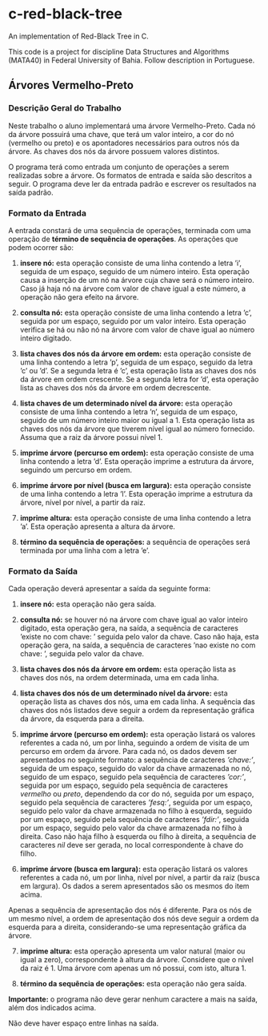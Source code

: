 # c-red-black-tree
An implementation of Red-Black Tree in C.

This code is a project for discipline Data Structures and Algorithms (MATA40) in Federal University of Bahia. Follow description in Portuguese.

## Árvores Vermelho-Preto

### Descrição Geral do Trabalho

Neste trabalho o aluno implementará uma árvore Vermelho-Preto. Cada nó da árvore possuirá uma chave, que terá um valor inteiro, a cor do nó (vermelho ou preto) e os apontadores necessários para outros nós da árvore. As chaves dos nós da árvore possuem valores distintos.

O programa terá como entrada um conjunto de operações a serem realizadas sobre a árvore. Os formatos de entrada e saída são descritos a seguir. O programa deve ler da entrada padrão e escrever os resultados na saída padrão.

### Formato da Entrada

A entrada constará de uma sequência de operações, terminada com uma operação de **término de sequência de operações**. As operações que podem ocorrer são:

1. **insere nó:** esta operação consiste de uma linha contendo a letra ’i’, seguida de um espaço, seguido de um número inteiro. Esta operação causa a inserção de um nó na árvore cuja chave será o número inteiro. Caso já haja nó na árvore com valor de chave igual a este número, a operação não gera efeito na árvore.

2. **consulta nó:** esta operação consiste de uma linha contendo a letra ’c’, seguida por um espaço, seguido por um valor inteiro. Esta operação verifica se há ou não nó na árvore com valor de chave igual ao número inteiro digitado.

3. **lista chaves dos nós da árvore em ordem:** esta operação consiste de uma linha contendo a letra ’p’, seguida de um espaço, seguido da letra ’c’ ou ’d’. Se a segunda letra é ’c’, esta operação lista as chaves dos nós da árvore em ordem crescente. Se a segunda letra for ’d’, esta operação lista as chaves dos nós da árvore em ordem decrescente.

4. **lista chaves de um determinado nível da árvore:** esta operação consiste de uma linha contendo a letra ’n’, seguida de um espaço, seguido de um número inteiro maior ou igual a 1. Esta operação lista as chaves dos nós da árvore que tiverem nível igual ao número fornecido. Assuma que a raiz da árvore possui nível 1.

5. **imprime árvore (percurso em ordem):** esta operação consiste de uma linha contendo a letra ’d’. Esta operação imprime a estrutura da árvore, seguindo um percurso em ordem.

6. **imprime árvore por nível (busca em largura):** esta operação consiste de uma linha contendo a letra ’l’. Esta operação imprime a estrutura da árvore, nível por nível, a partir da raiz.

7. **imprime altura:** esta operação consiste de uma linha contendo a letra ’a’. Esta operação apresenta a altura da árvore.

8. **término da sequência de operações:** a sequência de operações será terminada por uma linha com a letra ’e’.

### Formato da Saída

Cada operação deverá apresentar a saída da seguinte forma:

1. **insere nó:** esta operação não gera saída.

2. **consulta nó:** se houver nó na árvore com chave igual ao valor inteiro digitado, esta operação gera, na saída, a sequência de caracteres ’existe no com chave: ’ seguida pelo valor da chave. Caso não haja, esta operação gera, na saída, a sequência de caracteres ’nao existe no com chave: ’, seguida pelo valor da chave.

3. **lista chaves dos nós da árvore em ordem:** esta operação lista as chaves dos nós, na ordem determinada, uma em cada linha.

4. **lista chaves dos nós de um determinado nível da árvore:** esta operação lista as chaves dos nós, uma em cada linha. A sequência das chaves dos nós listados deve seguir a ordem da representação gráfica da árvore, da esquerda para a direita.

5. **imprime árvore (percurso em ordem):** esta operação listará os valores referentes a cada nó, um por linha, seguindo a ordem de visita de um percurso em ordem da árvore. Para cada nó, os dados devem ser apresentados no seguinte formato: a sequência de caracteres *’chave:’*, seguida de um espaço, seguido do valor da chave armazenada no nó, seguido de um espaço, seguido pela sequência de caracteres *’cor:’*, seguida por um espaço, seguido pela sequência de caracteres *vermelho* ou *preto*, dependendo da cor do nó, seguida por um espaço, seguido pela sequência de caracteres *’fesq:’*, seguida por um espaço, seguido pelo valor da chave armazenada no filho à esquerda, seguido por um espaço, seguido pela sequência de caracteres *’fdir:’*, seguida por um espaço, seguido pelo valor da chave armazenada no filho à direita. Caso não haja filho à esquerda ou filho à direita, a sequência de caracteres *nil* deve ser gerada, no local correspondente à chave do filho.

6. **imprime árvore (busca em largura):** esta operação listará os valores referentes a cada nó, um por linha, nível por nível, a partir da raiz (busca em largura). Os dados a serem apresentados são os mesmos do item acima.

Apenas a sequência de apresentação dos nós é diferente. Para os nós de um mesmo nível, a ordem de apresentação dos nós deve seguir a ordem da esquerda para a direita, considerando-se uma representação gráfica da árvore.

7. **imprime altura:** esta operação apresenta um valor natural (maior ou igual a zero), correspondente à altura da árvore. Considere que o nível da raiz é 1. Uma árvore com apenas um nó possui, com isto, altura 1.

8. **término da sequência de operações:** esta operação não gera saída.

**Importante:** o programa não deve gerar nenhum caractere a mais na saída, além dos indicados acima.

Não deve haver espaço entre linhas na saída.